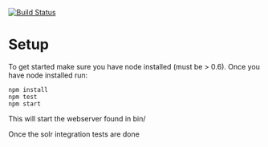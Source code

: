 [![Build Status](https://secure.travis-ci.org/unscene/betarator.png)](http://travis-ci.org/unscene/betarator)

Setup
=======================================================================================================

To get started make sure you have node installed (must be > 0.6).  Once you have node installed run:

    npm install
	npm test
	npm start

This will start the webserver found in bin/

Once the solr integration tests are done